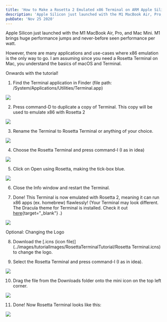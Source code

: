 ```yaml
---
title: 'How to Make a Rosetta 2 Emulated x86 Terminal on ARM Apple Silicon Chips'
description: 'Apple Silicon just launched with the M1 MacBook Air, Pro, and Mac Mini. M1 brings huge performance jumps and never-before seen performance per watt.'
pubDate: 'Nov 25 2020'
---
```


Apple Silicon just launched with the M1 MacBook Air, Pro, and Mac Mini. M1 brings huge performance jumps and never-before seen performance per watt.

However, there are many applications and use-cases where x86 emulation is the only way to go. I am assuming since you need a Rosetta Terminal on Mac, you understand the basics of macOS and Terminal.

Onwards with the tutorial!

1. Find the Terminal application in Finder (file path: /System/Applications/Utilities/Terminal.app)

![](/images/blog/rosetta-terminal/TerminalLocationinFinder.png)

2. Press command-D to duplicate a copy of Terminal. This copy will be used to emulate x86 with Rosetta 2

![](/images/blog/rosetta-terminal/2TerminalApplicationsSelected.png)

3. Rename the Terminal to Rosetta Terminal or anything of your choice.

![](/images/blog/rosetta-terminal/RosettaTerminal.png)

4. Choose the Rosetta Terminal and press command-I (I as in idea)

![](/images/blog/rosetta-terminal/TerminalInfo.png)

5. Click on Open using Rosetta, making the tick-box blue.

![](/images/blog/rosetta-terminal/OpenWithRosetta.png)

6. Close the Info window and restart the Terminal.

7. Done! This Terminal is now emulated with Rosetta 2, meaning it can run x86 apps (ex. homebrew) flawlessly! (Your Terminal may look different. The Dracula theme for Terminal is installed. Check it out [here](https://draculatheme.com/terminal){target="_blank"} .)

![](/images/blog/rosetta-terminal/Homebrew.png)

Optional: Changing the Logo

8. Download the [.icns (icon file)](../images/tutorialImages/RosettaTerminalTutorial/Rosetta Terminal.icns) to change the logo.

9. Select the Rosetta Terminal and press command-I (I as in idea).

![](/images/blog/rosetta-terminal/RosTerminalInfo.png)

10. Drag the file from the Downloads folder onto the mini icon on the top left corner.

![](/images/blog/rosetta-terminal/RosettaTutorial.gif)

11. Done! Now Rosetta Terminal looks like this:

![](/images/blog/rosetta-terminal/CustomLogoRosettaTerminal.png)